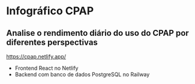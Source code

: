 # Infográfico CPAP

## Analise o rendimento diário do uso do CPAP por diferentes perspectivas

https://cpap.netlify.app/

- Frontend React no Netlify
- Backend com banco de dados PostgreSQL no Railway
